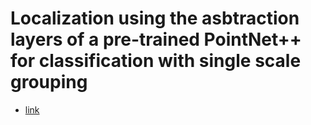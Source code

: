 # Localization using the asbtraction layers of a pre-trained PointNet++ for classification with single scale grouping 
* [link](https://github.com/yanx27/Pointnet_Pointnet2_pytorch/tree/master/log/classification/pointnet2_ssg_wo_normals)